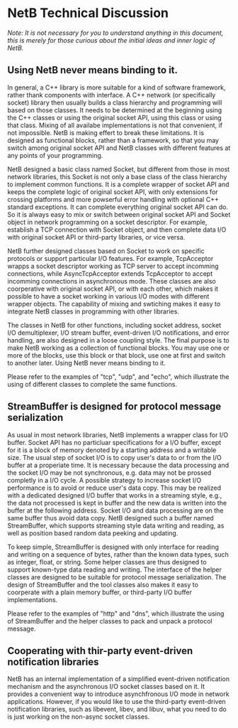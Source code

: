 # NetB Technical Discussion 

*Note: It is not necessary for you to understand anything in this document, this is merely for those curious about the initial ideas and inner logic of NetB.*

## Using NetB never means binding to it.

In general, a C++ library is more suitable for a kind of software framework, rather thank components with interface. A C++ network (or specifically socket) library then usually builds a class hierarchy and programming will based on those classes. It needs to be determined at the beginning using the C++ classes or using the original socket API, using this class or using that class. Mixing of all availabe implementations is not that convenient, if not impossible. NetB is making effert to break these limitations. It is designed as functional blocks, rather than a framework, so that you may switch among original socket API and NetB classes with different features at any points of your programming. 

NetB designed a basic class named Socket, but different from those in most network libraries, this Socket is not only a base class of the class hierarchy to implement common functions. It is a complete wrapper of socket API and keeps the complete logic of original socket API, with only extensions for crossing platforms and more powserful error handling with optional C++ standard exceptions. It can complete everything original socket API can do. So it is always easy to mix or switch between original socket API and Socket object in network programming on a socket descriptor. For example, establish a TCP connection with Socket object, and then complete data I/O with original socket API or third-party libraries, or vice versa. 

NetB further designed classes based on Socket to work on specific protocols or support particular I/O features. For example, TcpAcceptor wrapps a socket descriptor working as TCP server to accept incomming connections, while AsyncTcpAcceptor extends TcpAcceptor to accept incomming connections in asynchronous mode. These classes are also coorperative with original socket API, or with each other, which makes it possible to have a socket working in various I/O modes with different wrapper objects. The capability of mixing and swtiching makes it easy to integrate NetB classes in programming with other libraries.  

The classes in NetB for other functions, including socket address, socket I/O demultiplexer, I/O stream buffer, event-driven I/O notifications, and error handling, are also designed in a loose coupling style. The final purpose is to make NetB working as a collection of functional blocks. You may use one or more of the blocks, use this block or that block, use one at first and switch to another later. Using NetB never means binding to it.  

Please refer to the examples of "tcp", "udp", and "echo", which illustrate the using of different classes to complete the same functions. 

## StreamBuffer is designed for protocol message serialization  

As usual in most network libraries, NetB implements a wrapper class for I/O buffer. Socket API has no particluar specifications for a I/O buffer, except for it is a block of memory denoted by a starting address and a writable size. The usual step of socket I/O is to copy user's data to or from the I/O buffer at a properiate time. It is necessary because the data processing and the socket I/O may be not synchronous, e.g. data may not be prossed completly in a I/O cycle. A possible strategy to increase socket I/O performance is to avoid or reduce user's data copy. This may be realized with a dedicated designed I/O buffer that works in a streaming style, e.g., the data not processed is kept in buffer and the new data is written into the buffer at the following address. Socket I/O and data processing are on the same buffer thus avoid data copy. NetB designed such a buffer named StreamBuffer, which supports streaming style data writing and reading, as well as position based random data peeking and updating.   

To keep simple, StreamBuffer is designed with only interface for reading and writing on a sequence of bytes, rather than the known data types, such as integer, float, or string. Some helper classes are thus designed to support known-type data reading and writing. The interface of the helper classes are designed to be suitable for protocol message serialization. The design of StreamBuffer and the tool classes also makes it easy to coorperate with a plain memory buffer, or third-party I/O buffer implementations.  

Please refer to the examples of "http" and "dns", which illustrate the using of StreamBuffer and the helper classes to pack and unpack a protocol message.  

## Cooperating with thir-party event-driven notification libraries  

NetB has an internal implementation of a simplified event-driven notification mechanism and the asynchronous I/O socket classes based on it. It provides a convenient way to introduce asynchfronous I/O mode in network applications. However, if you would like to use the third-party event-driven notification libraries, such as libevent, libev, and libuv, what you need to do is just working on the non-async socket classes.  











